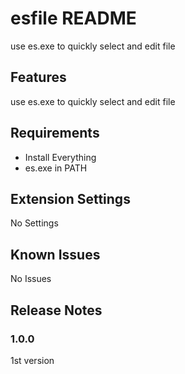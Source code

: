 # esfile README

use es.exe to quickly select and edit file

## Features

use es.exe to quickly select and edit file

## Requirements

- Install Everything
- es.exe in PATH

## Extension Settings

No Settings

## Known Issues

No Issues

## Release Notes

### 1.0.0

1st version